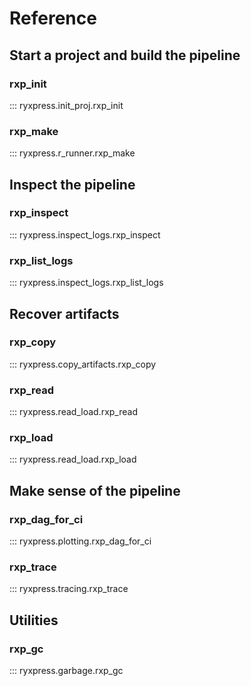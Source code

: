 # Reference

## Start a project and build the pipeline

### rxp_init
::: ryxpress.init_proj.rxp_init

### rxp_make
::: ryxpress.r_runner.rxp_make

## Inspect the pipeline

### rxp_inspect
::: ryxpress.inspect_logs.rxp_inspect

### rxp_list_logs
::: ryxpress.inspect_logs.rxp_list_logs

## Recover artifacts

### rxp_copy
::: ryxpress.copy_artifacts.rxp_copy

### rxp_read
::: ryxpress.read_load.rxp_read

### rxp_load
::: ryxpress.read_load.rxp_load

## Make sense of the pipeline

### rxp_dag_for_ci
::: ryxpress.plotting.rxp_dag_for_ci

### rxp_trace
::: ryxpress.tracing.rxp_trace

## Utilities

### rxp_gc
::: ryxpress.garbage.rxp_gc
